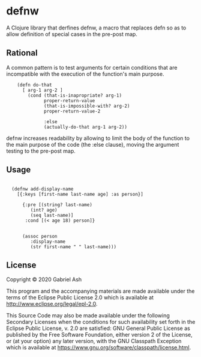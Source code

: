 # defnw

A Clojure library that derfines defnw, a macro that replaces 
defn so as to allow definition of special cases in the pre-post map.

## Rational 

A common pattern is to test arguments for certain conditions that are incompatible 
with the execution of the function's main purpose. 

```
    (defn do-that 
      [ arg-1 arg-2 ]
        (cond (that-is-inapropriate? arg-1)
              proper-return-value
              (that-is-impossible-with? arg-2)
              proper-return-value-2

              :else 
              (actually-do-that arg-1 arg-2))
```

defnw increases readability by allowing to limit the body of the function to
the main purpose of the code (the :else clause), moving the argument testing
to the pre-post map.


## Usage

```

  (defnw add-display-name
    [{:keys [first-name last-name age] :as person}]

      {:pre [(string? last-name) 
         (int? age)
         (seq last-name)]
       :cond [(< age 18) person]}


      (assoc person
         :display-name
         (str first-name " " last-name)))

```


## License

Copyright © 2020 Gabriel Ash

This program and the accompanying materials are made available under the
terms of the Eclipse Public License 2.0 which is available at
http://www.eclipse.org/legal/epl-2.0.

This Source Code may also be made available under the following Secondary
Licenses when the conditions for such availability set forth in the Eclipse
Public License, v. 2.0 are satisfied: GNU General Public License as published by
the Free Software Foundation, either version 2 of the License, or (at your
option) any later version, with the GNU Classpath Exception which is available
at https://www.gnu.org/software/classpath/license.html.
